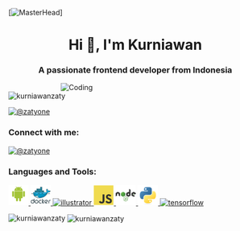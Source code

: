 [![MasterHead](https://tenor.com/view/rz-ds-project-gif-24176703)] 
<h1 align="center">Hi 👋, I'm Kurniawan</h1>
<h3 align="center">A passionate frontend developer from Indonesia</h3>
<img align="right" alt="Coding" width="400" src="https://www.pinterest.com/pin/lottieanimationchainstarters--59813501292017265">

<p align="left"> <img src="https://komarev.com/ghpvc/?username=kurniawanzaty&label=Profile%20views&color=0e75b6&style=flat" alt="kurniawanzaty" /> </p>

<p align="left"> <a href="https://twitter.com/@zatyone" target="blank"><img src="https://img.shields.io/twitter/follow/@zatyone?logo=twitter&style=for-the-badge" alt="@zatyone" /></a> </p>

<h3 align="left">Connect with me:</h3>
<p align="left">
<a href="https://twitter.com/@zatyone" target="blank"><img align="center" src="https://raw.githubusercontent.com/rahuldkjain/github-profile-readme-generator/master/src/images/icons/Social/twitter.svg" alt="@zatyone" height="30" width="40" /></a>
</p>

<h3 align="left">Languages and Tools:</h3>
<p align="left"> <a href="https://developer.android.com" target="_blank" rel="noreferrer"> <img src="https://raw.githubusercontent.com/devicons/devicon/master/icons/android/android-original-wordmark.svg" alt="android" width="40" height="40"/> </a> <a href="https://www.docker.com/" target="_blank" rel="noreferrer"> <img src="https://raw.githubusercontent.com/devicons/devicon/master/icons/docker/docker-original-wordmark.svg" alt="docker" width="40" height="40"/> </a> <a href="https://www.adobe.com/in/products/illustrator.html" target="_blank" rel="noreferrer"> <img src="https://www.vectorlogo.zone/logos/adobe_illustrator/adobe_illustrator-icon.svg" alt="illustrator" width="40" height="40"/> </a> <a href="https://developer.mozilla.org/en-US/docs/Web/JavaScript" target="_blank" rel="noreferrer"> <img src="https://raw.githubusercontent.com/devicons/devicon/master/icons/javascript/javascript-original.svg" alt="javascript" width="40" height="40"/> </a> <a href="https://nodejs.org" target="_blank" rel="noreferrer"> <img src="https://raw.githubusercontent.com/devicons/devicon/master/icons/nodejs/nodejs-original-wordmark.svg" alt="nodejs" width="40" height="40"/> </a> <a href="https://www.python.org" target="_blank" rel="noreferrer"> <img src="https://raw.githubusercontent.com/devicons/devicon/master/icons/python/python-original.svg" alt="python" width="40" height="40"/> </a> <a href="https://www.tensorflow.org" target="_blank" rel="noreferrer"> <img src="https://www.vectorlogo.zone/logos/tensorflow/tensorflow-icon.svg" alt="tensorflow" width="40" height="40"/> </a> </p>

<p><img align="left" src="https://github-readme-stats.vercel.app/api/top-langs?username=kurniawanzaty&show_icons=true&locale=en&layout=compact" alt="kurniawanzaty" /></p>

<p>&nbsp;<img align="center" src="https://github-readme-stats.vercel.app/api?username=kurniawanzaty&show_icons=true&locale=en" alt="kurniawanzaty" /></p>
